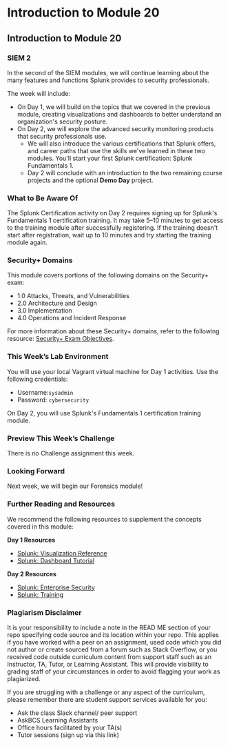 # Introduction to Module 20

## Introduction to Module 20

### SIEM 2

In the second of the SIEM modules, we will continue learning about the many features and functions Splunk provides to security professionals.

The week will include:

- On Day 1, we will build on the topics that we covered in the previous module, creating visualizations and dashboards to better understand an organization's security posture.
- On Day 2, we will explore the advanced security monitoring products that security professionals use.
   - We will also introduce the various certifications that Splunk offers, and career paths that use the skills we've learned in these two modules. You'll start your first Splunk certification: Splunk Fundamentals 1.
   - Day 2 will conclude with an introduction to the two remaining course projects and the optional **Demo Day** project.

### What to Be Aware Of

The Splunk Certification activity on Day 2 requires signing up for Splunk's Fundamentals 1 certification training. It may take 5&ndash;10 minutes to get access to the training module after successfully registering. If the training doesn't start after registration, wait up to 10 minutes and try starting the training module again.

### Security+ Domains

This module covers portions of the following domains on the Security+ exam:

- 1.0 Attacks, Threats, and Vulnerabilities 
- 2.0 Architecture and Design 
- 3.0 Implementation
- 4.0 Operations and Incident Response 

For more information about these Security+ domains, refer to the following resource: [Security+ Exam Objectives](https://comptiacdn.azureedge.net/webcontent/docs/default-source/exam-objectives/comptia-security-sy0-601-exam-objectives-(2-0).pdf?sfvrsn=8c5889ff_2).

### This Week’s Lab Environment

You will use your local Vagrant virtual machine for Day 1 activities. Use the following credentials:
   - Username:`sysadmin`
   - Password: `cybersecurity`
  
On Day 2, you will use Splunk's Fundamentals 1 certification training module.

### Preview This Week’s Challenge

There is no Challenge assignment this week.

### Looking Forward

Next week, we will begin our Forensics module!

### Further Reading and Resources

We recommend the following resources to supplement the concepts covered in this module:

**Day 1 Resources**

- [Splunk: Visualization Reference](https://docs.splunk.com/Documentation/Splunk/8.0.6/Viz/Visualizationreference)
- [Splunk: Dashboard Tutorial](https://docs.splunk.com/Documentation/Splunk/8.0.6/SearchTutorial/Aboutdashboards#:~:text=Dashboards%20are%20views%20that%20are,are%20usually%20connected%20to%20reports.&text=The%20Dashboard%20Editor%20is%20useful,quickly%20add%20to%20a%20dashboard.)

**Day 2 Resources**

- [Splunk: Enterprise Security](https://www.splunk.com/en_us/software/enterprise-security.html)
- [Splunk: Training](https://www.splunk.com/en_us/training.html)


### Plagiarism Disclaimer

It is your responsibility to include a note in the READ ME section of your repo specifying code source and its location within your repo. This applies if you have worked with a peer on an assignment, used code which you did not author or create sourced from a forum such as Stack Overflow, or you received code outside curriculum content from support staff such as an Instructor, TA, Tutor, or Learning Assistant. This will provide visibility to grading staff of your circumstances in order to avoid flagging your work as plagiarized.

If you are struggling with a challenge or any aspect of the curriculum, please remember there are student support services available for you:

* Ask the class Slack channel/ peer support
* AskBCS Learning Assistants 
* Office hours facilitated by your TA(s)
* Tutor sessions (sign up via this link)
